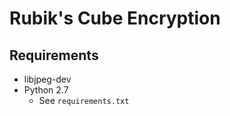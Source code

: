 # Rubik's Cube Encryption

## Requirements
* libjpeg-dev
* Python 2.7
  * See ```requirements.txt```
